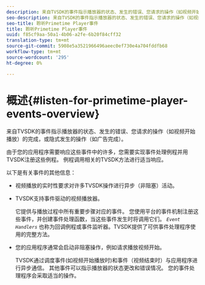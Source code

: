 ```yaml
---
description: 来自TVSDK的事件指示播放器的状态、发生的错误、您请求的操作（如视频开始播放）的完成，或隐式发生的操作（如广告完成）。
seo-description: 来自TVSDK的事件指示播放器的状态、发生的错误、您请求的操作（如视频开始播放）的完成，或隐式发生的操作（如广告完成）。
seo-title: 聆听Primetime Player事件
title: 聆听Primetime Player事件
uuid: f85cf9aa-50a1-4b06-a2fe-6b20f84cff32
translation-type: tm+mt
source-git-commit: 5908e5a3521966496aeec0ef730e4a704fddfb68
workflow-type: tm+mt
source-wordcount: '295'
ht-degree: 0%

---
```



# 概述{#listen-for-primetime-player-events-overview}

来自TVSDK的事件指示播放器的状态、发生的错误、您请求的操作（如视频开始播放）的完成，或隐式发生的操作（如广告完成）。

由于您的应用程序需要响应这些事件中的许多，您需要实现事件处理例程并用TVSDK注册这些例程。 例程调用相关的TVSDK方法进行适当响应。

以下是有关事件的其他信息：

* 视频播放的实时性要求对许多TVSDK操作进行异步（非阻塞）活动。
* TVSDK支持事件驱动的视频播放器。

   它提供与播放过程中所有重要步骤对应的事件。 您使用平台的事件机制注册这些事件，并创建事件处理函数，当这些事件发生时将调用它们。 *`Event Handlers`* 也称为回调例程或事件监听器。TVSDK提供了可供事件处理程序使用的完整方法。
* 您的应用程序通常会启动非阻塞操作，例如请求播放视频开始。

   TVSDK通过调度事件(如视频开始播放时)和事件（视频结束时）与应用程序进行异步通信。 其他事件可以指示播放器的状态更改和错误情况。 您的事件处理程序会采取适当的操作。

